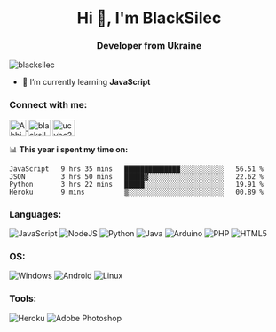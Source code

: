 <h1 align="center">Hi 👋, I'm BlackSilec</h1>
<h3 align="center">Developer from Ukraine</h3>


<p align="left"> <img src="https://komarev.com/ghpvc/?username=blacksilec&label=Profile%20views&color=2198d4&style=flat" alt="blacksilec" /> </p>

- 🌱 I’m currently learning **JavaScript**

<h3 align="left">Connect with me:</h3>
<p align="left">
<a href="https://open.spotify.com/user/4hf8sceijayf6wlgivkvooem8">
<img align="center" alt="Abhishek's Spotify" width="30px" src="https://raw.githubusercontent.com/peterthehan/peterthehan/master/assets/spotify.svg" />
</a>
<a href="https://instagram.com/blacksilec" target="blank"><img align="center" src="https://raw.githubusercontent.com/rahuldkjain/github-profile-readme-generator/master/src/images/icons/Social/instagram.svg" alt="blacksilec" height="30" width="40" /></a>
<a href="https://www.youtube.com/channel/UCybc2GmxOyGXcCd0lUtznHQ" target="blank"><img align="center" src="https://raw.githubusercontent.com/rahuldkjain/github-profile-readme-generator/master/src/images/icons/Social/youtube.svg" alt="ucybc2gmxoygxccd0lutznhq" height="30" width="40" /></a>
</p>




📊 **This year i spent my time on:**
```text
JavaScript   9 hrs 35 mins   ██████████████░░░░░░░░░░░   56.51 % 
JSON         3 hrs 50 mins   █████▓░░░░░░░░░░░░░░░░░░░   22.62 % 
Python       3 hrs 22 mins   █████░░░░░░░░░░░░░░░░░░░░   19.91 % 
Heroku       9 mins          ▒░░░░░░░░░░░░░░░░░░░░░░░░   00.89 % 
```



<h3 align="left">Languages:</h3>

![JavaScript](https://img.shields.io/badge/javascript-%23323330.svg?style=for-the-badge&logo=javascript&logoColor=%23F7DF1E)
![NodeJS](https://img.shields.io/badge/node.js-6DA55F?style=for-the-badge&logo=node.js&logoColor=black)
![Python](https://img.shields.io/badge/python-3670A0?style=for-the-badge&logo=python&logoColor=ffdd54)
![Java](https://img.shields.io/badge/java-%23ED8B00.svg?style=for-the-badge&logo=java&logoColor=black)
![Arduino](https://img.shields.io/badge/-Arduino-00979D?style=for-the-badge&logo=Arduino&logoColor=black)
![PHP](https://img.shields.io/badge/php-%23777BB4.svg?style=for-the-badge&logo=php&logoColor=black)
![HTML5](https://img.shields.io/badge/html5-%23E34F26.svg?style=for-the-badge&logo=html5&logoColor=black)
<h3 align="left">OS:</h3>

![Windows](https://img.shields.io/badge/Windows-0078D6?style=for-the-badge&logo=windows&logoColor=black)
![Android](https://img.shields.io/badge/Android-3DDC84?style=for-the-badge&logo=android&logoColor=black)
![Linux](https://img.shields.io/badge/Linux-FCC624?style=for-the-badge&logo=linux&logoColor=black)
<h3 align="left">Tools:</h3>

![Heroku](https://img.shields.io/badge/heroku-%23430098.svg?style=for-the-badge&logo=heroku&logoColor=black)
![Adobe Photoshop](https://img.shields.io/badge/adobephotoshop-%2331A8FF.svg?style=for-the-badge&logo=adobephotoshop&logoColor=black)
